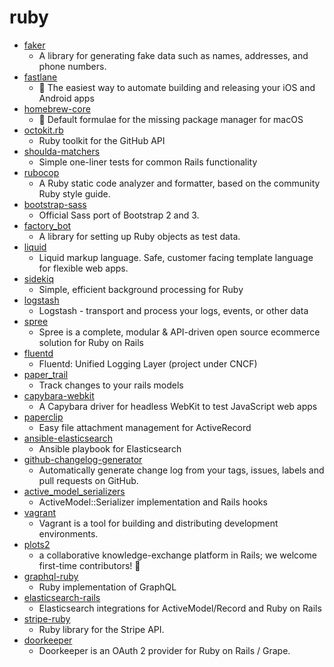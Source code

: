 # ruby
- [faker](https://github.com/faker-ruby/faker)
  - A library for generating fake data such as names, addresses, and phone numbers.
- [fastlane](https://github.com/fastlane/fastlane)
  - 🚀 The easiest way to automate building and releasing your iOS and Android apps
- [homebrew-core](https://github.com/Homebrew/homebrew-core)
  - 🍻 Default formulae for the missing package manager for macOS
- [octokit.rb](https://github.com/octokit/octokit.rb)
  - Ruby toolkit for the GitHub API
- [shoulda-matchers](https://github.com/thoughtbot/shoulda-matchers)
  - Simple one-liner tests for common Rails functionality
- [rubocop](https://github.com/rubocop-hq/rubocop)
  - A Ruby static code analyzer and formatter, based on the community Ruby style guide.
- [bootstrap-sass](https://github.com/twbs/bootstrap-sass)
  - Official Sass port of Bootstrap 2 and 3.
- [factory_bot](https://github.com/thoughtbot/factory_bot)
  - A library for setting up Ruby objects as test data.
- [liquid](https://github.com/Shopify/liquid)
  - Liquid markup language. Safe, customer facing template language for flexible web apps.
- [sidekiq](https://github.com/mperham/sidekiq)
  - Simple, efficient background processing for Ruby
- [logstash](https://github.com/elastic/logstash)
  - Logstash - transport and process your logs, events, or other data
- [spree](https://github.com/spree/spree)
  - Spree is a complete, modular & API-driven open source ecommerce solution for Ruby on Rails
- [fluentd](https://github.com/fluent/fluentd)
  - Fluentd: Unified Logging Layer (project under CNCF)
- [paper_trail](https://github.com/paper-trail-gem/paper_trail)
  - Track changes to your rails models
- [capybara-webkit](https://github.com/thoughtbot/capybara-webkit)
  - A Capybara driver for headless WebKit to test JavaScript web apps
- [paperclip](https://github.com/thoughtbot/paperclip)
  - Easy file attachment management for ActiveRecord
- [ansible-elasticsearch](https://github.com/elastic/ansible-elasticsearch)
  - Ansible playbook for Elasticsearch
- [github-changelog-generator](https://github.com/github-changelog-generator/github-changelog-generator)
  - Automatically generate change log from your tags, issues, labels and pull requests on GitHub.
- [active_model_serializers](https://github.com/rails-api/active_model_serializers)
  - ActiveModel::Serializer implementation and Rails hooks
- [vagrant](https://github.com/hashicorp/vagrant)
  - Vagrant is a tool for building and distributing development environments.
- [plots2](https://github.com/publiclab/plots2)
  - a collaborative knowledge-exchange platform in Rails; we welcome first-time contributors! 🎈
- [graphql-ruby](https://github.com/rmosolgo/graphql-ruby)
  - Ruby implementation of GraphQL
- [elasticsearch-rails](https://github.com/elastic/elasticsearch-rails)
  - Elasticsearch integrations for ActiveModel/Record and Ruby on Rails
- [stripe-ruby](https://github.com/stripe/stripe-ruby)
  - Ruby library for the Stripe API.
- [doorkeeper](https://github.com/doorkeeper-gem/doorkeeper)
  - Doorkeeper is an OAuth 2 provider for Ruby on Rails / Grape.
